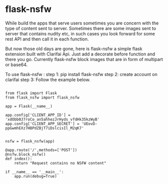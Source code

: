 # flask-nsfw
While build the apps that serve users sometimes you are concern with the type of content sent to server. 
Sometimes there are some images sent to server that contains nudity etc, in such cases you look forward for some rest API and then call it in each function.

But now those old days are gone, here is flask-nsfw a simple flask extension built with Clarifai Api. Just add a decorate before function and there you go.
Currently flask-nsfw block images that are in form of multipart or base64.

To use flask-nsfw : 
step 1: pip install flask-nsfw
step 2: create account on clarifai
step 3: Follow the example below.

```

from flask import Flask
from flask_nsfw import flask_nsfw

app = Flask(__name__)

app.config['CLIENT_APP_ID'] = 'xdObb0J7roCo_an5ahhezJrHyds_vfdHk35kzWyB'
app.config['CLIENT_APP_SECRET'] = 'UEovD-ppGwmhEXz7HBPdZBjT7iDslcisIl_M2qK7'


nsfw = flask_nsfw(app)

@app.route('/',methods=['POST'])
@nsfw.block_nsfw()
def index():
    return "Request contains no NSFW content"

if __name__ == '__main__':
    app.run(debug=True)


```

